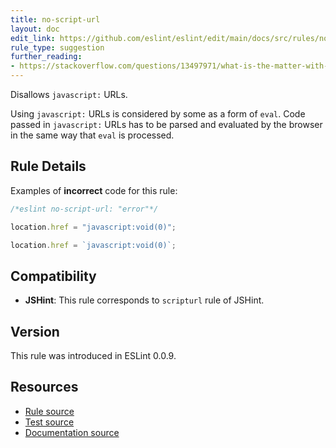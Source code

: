 ```yaml
---
title: no-script-url
layout: doc
edit_link: https://github.com/eslint/eslint/edit/main/docs/src/rules/no-script-url.md
rule_type: suggestion
further_reading:
- https://stackoverflow.com/questions/13497971/what-is-the-matter-with-script-targeted-urls
---
```


Disallows `javascript:` URLs.

Using `javascript:` URLs is considered by some as a form of `eval`. Code passed in `javascript:` URLs has to be parsed and evaluated by the browser in the same way that `eval` is processed.

## Rule Details

Examples of **incorrect** code for this rule:

```js
/*eslint no-script-url: "error"*/

location.href = "javascript:void(0)";

location.href = `javascript:void(0)`;
```

## Compatibility

* **JSHint**: This rule corresponds to `scripturl` rule of JSHint.

## Version

This rule was introduced in ESLint 0.0.9.

## Resources

* [Rule source](https://github.com/eslint/eslint/tree/HEAD/lib/rules/no-script-url.js)
* [Test source](https://github.com/eslint/eslint/tree/HEAD/tests/lib/rules/no-script-url.js)
* [Documentation source](https://github.com/eslint/eslint/tree/HEAD/docs/src/rules/no-script-url.md)
